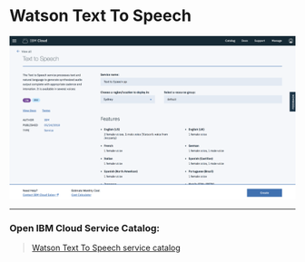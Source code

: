 # Watson Text To Speech

![](img/text-to-speech-catalog.png)

<hr>

### Open IBM Cloud Service Catalog:

> [Watson Text To Speech service catalog](https://console.bluemix.net/catalog/services/text-to-speech)
